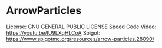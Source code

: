 # ArrowParticles
License: GNU GENERAL PUBLIC LICENSE
Speed Code Video: https://youtu.be/IU9LXqHLCoA
Spigot: https://www.spigotmc.org/resources/arrow-particles.28090/

